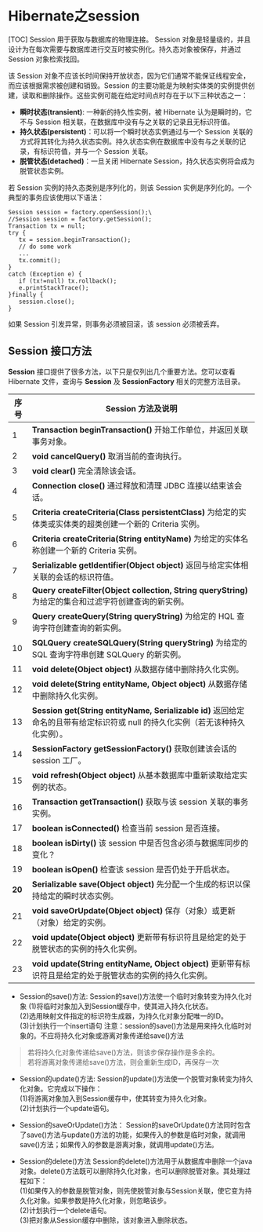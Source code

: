 # Hibernate之session
[TOC]
Session 用于获取与数据库的物理连接。 Session 对象是轻量级的，并且设计为在每次需要与数据库进行交互时被实例化。持久态对象被保存，并通过 Session 对象检索找回。

该 Session 对象不应该长时间保持开放状态，因为它们通常不能保证线程安全，而应该根据需求被创建和销毁。Session 的主要功能是为映射实体类的实例提供创建，读取和删除操作。这些实例可能在给定时间点时存在于以下三种状态之一：

-   **瞬时状态(transient)**: 一种新的持久性实例，被 Hibernate 认为是瞬时的，它不与 Session 相关联，在数据库中没有与之关联的记录且无标识符值。
-   **持久状态(persistent)**：可以将一个瞬时状态实例通过与一个 Session 关联的方式将其转化为持久状态实例。持久状态实例在数据库中没有与之关联的记录，有标识符值，并与一个 Session 关联。
-   **脱管状态(detached)**：一旦关闭 Hibernate Session，持久状态实例将会成为脱管状态实例。

若 Session 实例的持久态类别是序列化的，则该 Session 实例是序列化的。一个典型的事务应该使用以下语法：

```
Session session = factory.openSession();\
//Session session = factory.getSession();
Transaction tx = null;
try {
   tx = session.beginTransaction();
   // do some work
   ...
   tx.commit();
}
catch (Exception e) {
   if (tx!=null) tx.rollback();
   e.printStackTrace(); 
}finally {
   session.close();
}
```
如果 Session 引发异常，则事务必须被回滚，该 session 必须被丢弃。

## Session 接口方法

**Session**  接口提供了很多方法，以下只是仅列出几个重要方法。您可以查看 Hibernate 文件，查询与  **Session**  及  **SessionFactory**  相关的完整方法目录。

序号 |Session 方法及说明
--------|--------
1|**Transaction beginTransaction()**  开始工作单位，并返回关联事务对象。
2|**void cancelQuery()**  取消当前的查询执行。
3|**void clear()**  完全清除该会话。
4|**Connection close()**  通过释放和清理 JDBC 连接以结束该会话。
5|**Criteria createCriteria(Class persistentClass)**  为给定的实体类或实体类的超类创建一个新的 Criteria 实例。
6|**Criteria createCriteria(String entityName)**  为给定的实体名称创建一个新的 Criteria 实例。
7|**Serializable getIdentifier(Object object)**  返回与给定实体相关联的会话的标识符值。
8|**Query createFilter(Object collection, String queryString)**  为给定的集合和过滤字符创建查询的新实例。
9|**Query createQuery(String queryString)**  为给定的 HQL 查询字符创建查询的新实例。
10|**SQLQuery createSQLQuery(String queryString)**  为给定的 SQL 查询字符串创建 SQLQuery 的新实例。
11|**void delete(Object object)**  从数据存储中删除持久化实例。
12|**void delete(String entityName, Object object)**  从数据存储中删除持久化实例。
13|**Session get(String entityName, Serializable id)**  返回给定命名的且带有给定标识符或 null 的持久化实例（若无该种持久化实例）。
14|**SessionFactory getSessionFactory()**  获取创建该会话的 session 工厂。
15|**void refresh(Object object)**  从基本数据库中重新读取给定实例的状态。
16|**Transaction getTransaction()**  获取与该 session 关联的事务实例。
17|**boolean isConnected()**  检查当前 session 是否连接。
18|**boolean isDirty()**  该 session 中是否包含必须与数据库同步的变化？
19|**boolean isOpen()**  检查该 session 是否仍处于开启状态。
**20**|**Serializable save(Object object)**  先分配一个生成的标识以保持给定的瞬时状态实例。
21|**void saveOrUpdate(Object object)**  保存（对象）或更新（对象）给定的实例。
22|**void update(Object object)**  更新带有标识符且是给定的处于脱管状态的实例的持久化实例。
23|**void update(String entityName, Object object)**  更新带有标识符且是给定的处于脱管状态的实例的持久化实例。

- Session的save()方法:
Session的save()方法使一个临时对象转变为持久化对象
(1)将临时对象加入到Session缓存中，使其进入持久化状态。  
(2)选用映射文件指定的标识符生成器，为持久化对象分配唯一的ID。  
(3)计划执行一个insert语句
注意：session的save()方法是用来持久化临时对象的。不应将持久化对象或游离对象传递给save()方法

> 若将持久化对象传递给save()方法，则该步保存操作是多余的。  
若将游离对象传递给save()方法，则会重新生成ID，再保存一次

- Session的update()方法:
Session的update()方法使一个脱管对象转变为持久化对象。它完成以下操作：  
(1)将游离对象加入到Session缓存中，使其转变为持久化对象。  
(2)计划执行一个update语句。  

- Session的saveOrUpdate()方法：
Session的saveOrUpdate()方法同时包含了save()方法与update()方法的功能，如果传入的参数是临时对象，就调用save()方法；如果传入的参数是游离对象，就调用update()方法。  

- Session的delete()方法
Session的delete()方法用于从数据库中删除一个java对象。delete()方法既可以删除持久化对象，也可以删除脱管对象。其处理过程如下：  
(1)如果传入的参数是脱管对象，则先使脱管对象与Session关联，使它变为持久化对象。如果参数是持久化对象，则忽略该步。  
(2)计划执行一个delete语句。  
(3)把对象从Session缓存中删除，该对象进入删除状态。
<!--stackedit_data:
eyJoaXN0b3J5IjpbLTc3NDA2MDQ0NSwxNTE2NzQ4MjUxLC00MT
A5MTE2NjcsMTg2OTkzNDQzNSwtMTA4MTYyMTUyMV19
-->